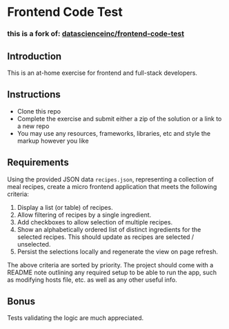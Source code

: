 # Frontend Code Test
### this is a fork of: [datascienceinc/frontend-code-test](https://github.com/datascienceinc/frontend-code-test)

## Introduction
This is an at-home exercise for frontend and full-stack developers.

## Instructions
* Clone this repo
* Complete the exercise and submit either a zip of the solution or a link to a new repo
* You may use any resources, frameworks, libraries, etc and style the markup however you like

## Requirements
Using the provided JSON data `recipes.json`, representing a collection of meal recipes, create a micro frontend application that meets the following criteria:

1. Display a list (or table) of recipes.
2. Allow filtering of recipes by a single ingredient.
3. Add checkboxes to allow selection of multiple recipes.
4. Show an alphabetically ordered list of distinct ingredients for the selected recipes. This should update as recipes are selected / unselected.
5. Persist the selections locally and regenerate the view on page refresh.

The above criteria are sorted by priority. The project should come with a README note outlining any required setup to be able to run the app, such as modifying hosts file, etc. as well as any other useful info.

## Bonus
Tests validating the logic are much appreciated.